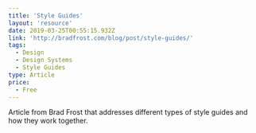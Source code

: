 ```yaml
---
title: 'Style Guides'
layout: 'resource'
date: 2019-03-25T00:55:15.932Z
link: 'http://bradfrost.com/blog/post/style-guides/'
tags:
  - Design
  - Design Systems
  - Style Guides
type: Article
price:
  - Free
---
```

Article from Brad Frost that addresses different types of style guides and how they work together. 
